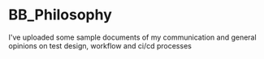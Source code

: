# BB_Philosophy
I've uploaded some sample documents of my communication and general opinions on test design, workflow and ci/cd processes
